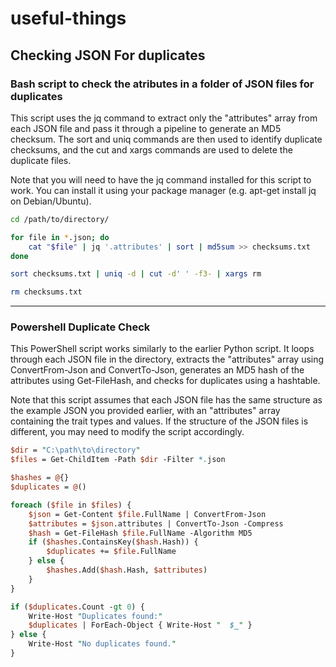 # useful-things

## Checking JSON For duplicates

### Bash script to check the atributes in a folder of JSON files for duplicates
This script uses the jq command to extract only the "attributes" array from each JSON file and pass it through a pipeline to generate an MD5 checksum. The sort and uniq commands are then used to identify duplicate checksums, and the cut and xargs commands are used to delete the duplicate files.

Note that you will need to have the jq command installed for this script to work. You can install it using your package manager (e.g. apt-get install jq on Debian/Ubuntu).

```bash
cd /path/to/directory/

for file in *.json; do
    cat "$file" | jq '.attributes' | sort | md5sum >> checksums.txt
done

sort checksums.txt | uniq -d | cut -d' ' -f3- | xargs rm

rm checksums.txt
```

---


### Powershell Duplicate Check

This PowerShell script works similarly to the earlier Python script. It loops through each JSON file in the directory, extracts the "attributes" array using ConvertFrom-Json and ConvertTo-Json, generates an MD5 hash of the attributes using Get-FileHash, and checks for duplicates using a hashtable.

Note that this script assumes that each JSON file has the same structure as the example JSON you provided earlier, with an "attributes" array containing the trait types and values. If the structure of the JSON files is different, you may need to modify the script accordingly.

```perl
$dir = "C:\path\to\directory"
$files = Get-ChildItem -Path $dir -Filter *.json

$hashes = @{}
$duplicates = @()

foreach ($file in $files) {
    $json = Get-Content $file.FullName | ConvertFrom-Json
    $attributes = $json.attributes | ConvertTo-Json -Compress
    $hash = Get-FileHash $file.FullName -Algorithm MD5
    if ($hashes.ContainsKey($hash.Hash)) {
        $duplicates += $file.FullName
    } else {
        $hashes.Add($hash.Hash, $attributes)
    }
}

if ($duplicates.Count -gt 0) {
    Write-Host "Duplicates found:"
    $duplicates | ForEach-Object { Write-Host "  $_" }
} else {
    Write-Host "No duplicates found."
}
```
